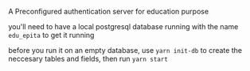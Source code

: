 A Preconfigured authentication server for education purpose

you'll need to have a local postgresql database running with the name `edu_epita` to get it running

before you run it on an empty database, use `yarn init-db` to create the neccesary tables and fields,
then run `yarn start`
